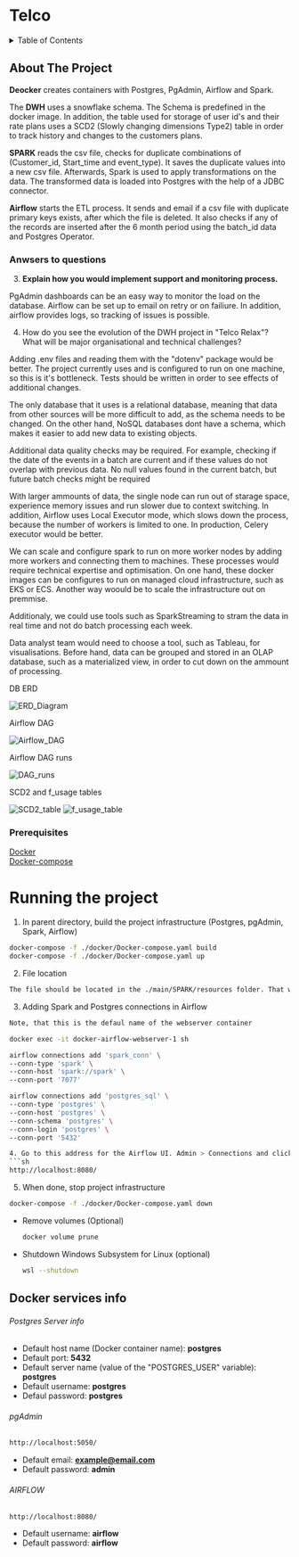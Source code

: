 # Telco

<!-- TABLE OF CONTENTS -->
<details>
  <summary>Table of Contents</summary>
  <ol>
    <li>
      <a href="#about-the-project">About The Project </a>
      <ul> 
      <li><a href="#anwsers-to-questions">Anwsers to questions</a></li>
      </ul> 
      <ul>
        <li><a href="#prerequisites">Prerequisites</a></li>
      </ul>      
    </li>
    <li><a href="#Runing-the-project">Runing the project</a></li>
  </ol>
</details>


<!-- ABOUT THE Project -->
## About The Project
**Deocker** creates containers with Postgres, PgAdmin, Airflow and Spark.

The **DWH** uses a snowflake schema. The Schema is predefined in the docker image.
In addition, the table used for storage of user id's and their rate plans uses a SCD2 (Slowly changing dimensions Type2) table in order to track history and changes to the customers plans.

**SPARK** reads the csv file, checks for duplicate combinations of (Customer_id, Start_time and event_type). It saves the duplicate values into a new csv file.
Afterwards, Spark is used to apply transformations on the data. The transformed data is loaded into Postgres with the help of a JDBC connector.  

**Airflow** starts the ETL process. It sends and email if a csv file with duplicate primary keys exists, after which the file is deleted. It also checks if any of the records are inserted after the 6 month period using the batch_id data and Postgres Operator.

### Anwsers to questions
3. **Explain how you would implement support and monitoring process.**

PgAdmin dashboards can be an easy way to monitor the load on the database. 
Airflow can be set up to email on retry or on failiure. In addition, airflow provides logs, so tracking of issues is possible.

4. How do you see the evolution of the DWH project in "Telco Relax"? What will be major organisational and technical challenges?

Adding .env files and reading them with the "dotenv" package would be better.
The project currently uses and is configured to run on one machine, so this is it's bottleneck.
Tests should be written in order to see effects of additional changes.

The only database that it uses is a relational database, meaning that data from other sources will be more difficult to add, as the schema needs to be changed. On the other hand, NoSQL databases dont have a schema, which makes it easier to add new data to existing objects. 

Additional data quality checks may be required. For example, checking if the date of the events in a batch are current and if these values do not overlap with previous data.
No null values found in the current batch, but future batch checks might be required

With larger ammounts of data, the single node can run out of starage space, experience memory issues and run slower due to context switching. 
In addition, Airflow uses Local Executor mode, which slows down the process, because the number of workers is limited to one. In production, Celery executor would be better.

We can scale and configure spark to run on more worker nodes by adding more workers and connecting them to machines.
These processes would require technical expertise and optimisation. On one hand, these docker images can be configures to run on managed cloud infrastructure, such as EKS or ECS. Another way woould be to scale the infrastructure out on premmise.

Additionaly, we could use tools such as SparkStreaming to stram the data in real time and not do batch processing each week.

Data analyst team would need to choose a tool, such as Tableau, for visualisations. Before hand, data can be grouped and stored in an OLAP database, such as a materialized view, in order to cut down on the ammount of processing.

DB ERD

![ERD_Diagram](https://user-images.githubusercontent.com/91464837/156760046-9b60f832-020a-4559-ba1b-8984d098e16c.png)

Airflow DAG

![Airflow_DAG](https://user-images.githubusercontent.com/91464837/156760098-bea027a5-3d36-49f6-a297-0e0f7b75e702.png)

Airflow DAG runs

![DAG_runs](https://user-images.githubusercontent.com/91464837/156760138-113a0846-e65e-44ea-b76a-837af353697c.png)

SCD2 and f_usage tables

![SCD2_table](https://user-images.githubusercontent.com/91464837/156760178-bf278116-04d9-4ffa-bca4-39734e500a9f.png)
![f_usage_table](https://user-images.githubusercontent.com/91464837/156760181-0fd1e09c-c6fa-4e83-bb7e-81582ec1e114.png)

### Prerequisites
[Docker](https://docs.docker.com/get-docker/)  
[Docker-compose](https://docs.docker.com/compose/install/)  


# Running the project
1. In parent directory, build the project infrastructure (Postgres, pgAdmin, Spark, Airflow)
  ```sh
  docker-compose -f ./docker/Docker-compose.yaml build
  docker-compose -f ./docker/Docker-compose.yaml up
  ```

2. File location
  ```sh
  The file should be located in the ./main/SPARK/resources folder. That way, spark workers and airflow scheduler can see the file, because it is mounted to those containers.
  ```
3. Adding Spark and Postgres connections in Airflow
  ```sh
  Note, that this is the defaul name of the webserver container
  
  docker exec -it docker-airflow-webserver-1 sh

  airflow connections add 'spark_conn' \
  --conn-type 'spark' \
  --conn-host 'spark://spark' \
  --conn-port '7077'

  airflow connections add 'postgres_sql' \
  --conn-type 'postgres' \
  --conn-host 'postgres' \
  --conn-schema 'postgres' \
  --conn-login 'postgres' \
  --conn-port '5432'  

4. Go to this address for the Airflow UI. Admin > Connections and click on edit postgres connection. Add password (Default is postgres)
  ```sh
  http://localhost:8080/
  ```

5. When done, stop project infrastructure
  ```sh
  docker-compose -f ./docker/Docker-compose.yaml down
  ```

- Remove volumes (Optional)
  ```sh 
  docker volume prune
  ```

- Shutdown Windows Subsystem for Linux (optional)
  ```sh 
  wsl --shutdown
  ```
## Docker services info
###### Postgres Server info
- Default host name (Docker container name): **postgres**
- Default port: **5432**
- Default server name (value of the "POSTGRES_USER" variable): **postgres**
- Default username: **postgres**
- Defaul password: **postgres**

###### pgAdmin
  ```sh
  http://localhost:5050/
  ```
- Default email: **example@email.com**  
- Default password: **admin**  

###### AIRFLOW 
  ```sh
  http://localhost:8080/
  ```
- Default username: **airflow**
- Default password: **airflow**
